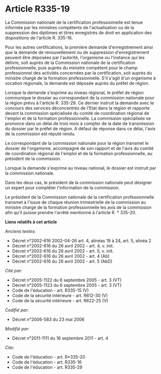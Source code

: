 # Article R335-19

La Commission nationale de la certification professionnelle est tenue informée par les ministres compétents de
l'actualisation ou de la suppression des diplômes et titres enregistrés de droit en application des dispositions de l'article
R. 335-16. 

Pour les autres certifications, la première demande d'enregistrement ainsi que la demande de renouvellement ou de suppression
d'enregistrement peuvent être déposées par l'autorité, l'organisme ou l'instance qui les délivre, soit auprès de la
Commission nationale de la certification professionnelle, puis auprès du ministre compétent pour le champ professionnel des
activités concernées par la certification, soit auprès du ministre chargé de la formation professionnelle. S'il s'agit d'un
organisme à vocation régionale, la demande est déposée auprès du préfet de région. 

Lorsque la demande s'exprime au niveau régional, le préfet de région communique le dossier au correspondant de la commission
nationale pour la région prévu à l'article R. 335-29. Ce dernier instruit la demande avec le concours des services
déconcentrés de l'Etat dans la région et rapporte devant la commission spécialisée du comité de coordination régional de
l'emploi et de la formation professionnelle. La commission spécialisée se prononce dans un délai de trois mois à compter de
la date de transmission du dossier par le préfet de région. A défaut de réponse dans ce délai, l'avis de la commission est
réputé rendu. 

Le correspondant de la commission nationale pour la région transmet le dossier de l'organisme, accompagné de son rapport et
de l'avis du comité de coordination régional de l'emploi et de la formation professionnelle, au président de la commission. 

Lorsque la demande s'exprime au niveau national, le dossier est instruit par la commission nationale. 

Dans les deux cas, le président de la commission nationale peut désigner un expert pour compléter l'information de la
commission. 

Le président de la Commission nationale de la certification professionnelle transmet à l'issue de chaque réunion
trimestrielle de la commission au ministre chargé de la formation professionnelle les avis de la commission afin qu'il puisse
prendre l'arrêté mentionné à l'article R. * 335-20.

**Liens relatifs à cet article**

_Anciens textes_:

  - Décret n°2002-616 2002-04-26 art. 4, alinéas 19 à 24, art. 5, alinéa 2
  - Décret n°2002-616 du 26 avril 2002 - art. 4, v. init.
  - Décret n°2002-616 du 26 avril 2002 - art. 5, v. init.
  - Décret n°2002-616 du 26 avril 2002 - art. 4 (Ab)
  - Décret n°2002-616 du 26 avril 2002 - art. 5 (AbD)

_Cité par_:

  - Décret n°2005-1122 du 6 septembre 2005 - art. 3 (VT)
  - Décret n°2005-1123 du 6 septembre 2005 - art. 3 (VT)
  - Code de l'éducation - art. R335-15 (V)
  - Code de la sécurité intérieure - art. R612-30 (V)
  - Code de la sécurité intérieure - art. R622-25 (V)

_Codifié par_:

  - Décret n°2006-583 du 23 mai 2006

_Modifié par_:

  - Décret n°2011-1111 du 16 septembre 2011 - art. 4

_Cite_:

  - Code de l'éducation - art. R*335-20
  - Code de l'éducation - art. R335-16
  - Code de l'éducation - art. R335-29
